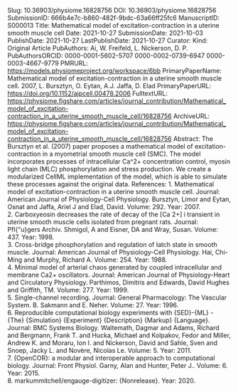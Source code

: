 Slug: 10.36903/physiome.16828756
DOI: 10.36903/physiome.16828756
SubmissionID: 666b4e7c-b860-482f-9bdc-63a66ff25fc6
ManuscriptID: S000013
Title: Mathematical model of excitation-contraction in a uterine smooth muscle cell
Date: 2021-10-27
SubmissionDate: 2021-10-03
PublishDate: 2021-10-27
LastPublishDate: 2021-10-27
Curator:
Kind: Original Article
PubAuthors: Ai, W.
    Freifeld, L.
    Nickerson, D. P.
PubAuthorsORCID: 0000-0001-5602-5707
    0000-0002-0739-6947
    0000-0003-4667-9779
PMRURL: https://models.physiomeproject.org/workspace/6bb
PrimaryPaperName: Mathematical model of excitation-contraction in a uterine smooth muscle cell. 2007, L. Bursztyn, O. Eytan, A.J. Jaffa, D. Elad
PrimaryPaperURL: https://doi.org/10.1152/ajpcell.00478.2006
FulltextURL: https://physiome.figshare.com/articles/journal_contribution/Mathematical_model_of_excitation-contraction_in_a_uterine_smooth_muscle_cell/16828756
ArchiveURL: https://physiome.figshare.com/articles/journal_contribution/Mathematical_model_of_excitation-contraction_in_a_uterine_smooth_muscle_cell/16828756
Abstract: The Bursztyn et al. (2007) paper proposes a mathematical model of excitation-contraction in a myometrial smooth muscle cell (SMC). The model incorporates processes of intracellular Ca^2+ concentration control, myosin light chain (MLC) phosphorylation and stress production. We create a modularized CellML implementation of the model, which is able to simulate these processes against the original data.
References: 1. Mathematical model of excitation-contraction in a uterine smooth muscle cell. Journal: American Journal of Physiology-Cell Physiology. Bursztyn, Limor and Eytan, Osnat and Jaffa, Ariel J and Elad, David. Volume: 292. Year: 2007.  <br />2. Carboxyeosin decreases the rate of decay of the [Ca 2+] i transient in uterine smooth muscle cells isolated from pregnant rats. Journal: Pfl{\"u}gers Archiv. Shmigol, A and Eisner, DA and Wray, Susan. Volume: 437. Year: 1998.  <br />3. Cross-bridge phosphorylation and regulation of latch state in smooth muscle. Journal: American Journal of Physiology-Cell Physiology. Hai, Chi-Ming and Murphy, Richard A. Volume: 254. Year: 1988.  <br />4. Minimal model of arterial chaos generated by coupled intracellular and membrane Ca2+ oscillators. Journal: American Journal of Physiology-Heart and Circulatory Physiology. Parthimos, Dimitris and Edwards, David Hughes and Griffith, TM. Volume: 277. Year: 1999.  <br />5. Single-channel recording. Journal: General Pharmacology: The Vascular System. B. Sakmann and E. Neher. Volume: 27. Year: 1996.  <br />6. Reproducible computational biology experiments with {SED}-{ML} - {The} {Simulation} {Experiment} {Description} {Markup} {Language}. Journal: BMC Systems Biology. Waltemath, Dagmar and Adams, Richard and Bergmann, Frank T. and Hucka, Michael and Kolpakov, Fedor and Miller, Andrew K. and Moraru, Ion I. and Nickerson, David and Sahle, Sven and Snoep, Jacky L. and Novère, Nicolas Le. Volume: 5. Year: 2011.  <br />7. {OpenCOR}: a modular and interoperable approach to computational biology. Journal: Front Physiol. Garny, Alan and Hunter, Peter J.. Volume: 6. Year: 2015.  <br />8. markummitchell/engauge-digitizer: {Nonrelease}. Year: 2020.  <br />